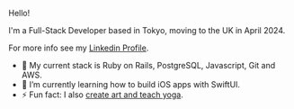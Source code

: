 Hello! 

I'm a Full-Stack Developer based in Tokyo, moving to the UK in April 2024. 

For more info see my [Linkedin Profile](https://www.linkedin.com/in/gracekishino/).

- 🔭 My current stack is Ruby on Rails, PostgreSQL, Javascript, Git and AWS.
- 🌱 I’m currently learning how to build iOS apps with SwiftUI.
- ⚡ Fun fact: I also [create art and teach yoga](https://twigtea.com).


<!--
**gracekishino/gracekishino** is a ✨ _special_ ✨ repository because its `README.md` (this file) appears on your GitHub profile.

Here are some ideas to get you started:

- 👯 I’m looking to collaborate on ...
- 🤔 I’m looking for help with ...
- 💬 Ask me about ...
- 📫 How to reach me: ...
- 😄 Pronouns: ...
- ⚡ Fun fact: ...
-->

